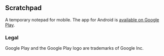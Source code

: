 ## Scratchpad
A temporary notepad for mobile. The app for Android is [available on Google Play](https://play.google.com/store/apps/details?id=uk.drtomcook.scratchpad).

### Legal
Google Play and the Google Play logo are trademarks of Google Inc.

